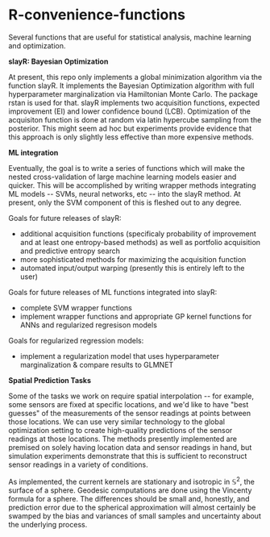 # R-convenience-functions
Several functions that are useful for statistical analysis, machine learning and optimization.

**slayR: Bayesian Optimization**

At present, this repo only implements a global minimization algorithm via the function slayR. It implements the Bayesian Optimization algorithm with full hyperparameter marginalization via Hamiltonian Monte Carlo. The package rstan is used for that. slayR implements two acquisition functions, expected improvement (EI) and lower confidence bound (LCB). Optimization of the acquisiton function is done at random via latin hypercube sampling from the posterior. This might seem ad hoc but experiments provide evidence that this approach is only slightly less effective than more expensive methods.

**ML integration**

Eventually, the goal is to write a series of functions which will make the nested cross-validation of large machine learning models easier and quicker. This will be accomplished by writing wrapper methods integrating ML models -- SVMs, neural networks, etc -- into the slayR method. At present, only the SVM component of this is fleshed out to any degree.

Goals for future releases of slayR: 
  - additional acquisition functions (specificaly probability of improvement and at least one entropy-based methods) as well as portfolio acquisition and predictive entropy search
  - more sophisticated methods for maximizing the acquisition function
  - automated input/output warping (presently this is entirely left to the user)
  
Goals for future releases of ML functions integrated into slayR:
  - complete SVM wrapper functions
  - implement wrapper functions and appropriate GP kernel functions for ANNs and regularized regresison models
  
Goals for regularized regression models:
  - implement a regularization model that uses hyperparameter marginalization & compare results to GLMNET

**Spatial Prediction Tasks**

Some of the tasks we work on require spatial interpolation -- for example, some sensors are fixed at specific locations, and we'd like to have "best guesses" of the measurements of the sensor readings at points between those locations. We can use very similar technology to the global optimization setting to create high-quality predictions of the sensor readings at those locations. The methods presently implemented are premised on solely having location data and sensor readings in hand, but simulation experiments demonstrate that this is sufficient to reconstruct sensor readings in a variety of conditions.

As implemented, the current kernels are stationary and isotropic in $\mathbb{S}^2$, the surface of a sphere. Geodesic computations are done using the Vincenty formula for a sphere. The differences should be small and, honestly, and prediction error due to the spherical approximation will almost certainly be swamped by the bias and variances of small samples and uncertainty about the underlying process.
 
